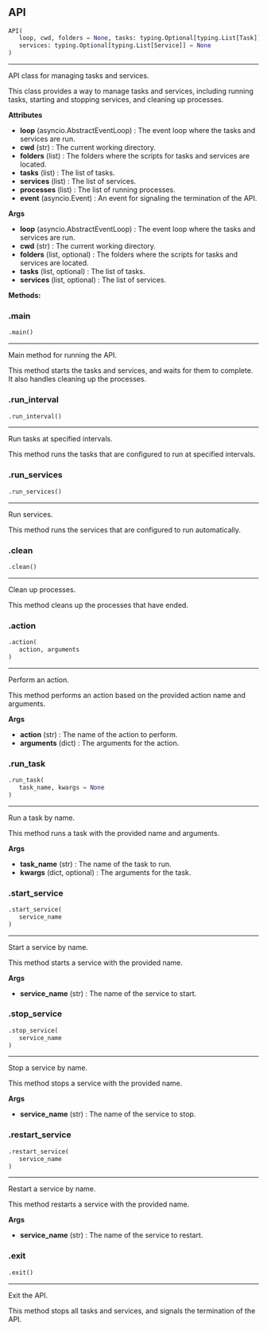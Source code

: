 #


## API
```python 
API(
   loop, cwd, folders = None, tasks: typing.Optional[typing.List[Task]] = None,
   services: typing.Optional[typing.List[Service]] = None
)
```


---
API class for managing tasks and services.

This class provides a way to manage tasks and services, including running tasks, starting and stopping services, and cleaning up processes.


**Attributes**

* **loop** (asyncio.AbstractEventLoop) : The event loop where the tasks and services are run.
* **cwd** (str) : The current working directory.
* **folders** (list) : The folders where the scripts for tasks and services are located.
* **tasks** (list) : The list of tasks.
* **services** (list) : The list of services.
* **processes** (list) : The list of running processes.
* **event** (asyncio.Event) : An event for signaling the termination of the API.


**Args**

* **loop** (asyncio.AbstractEventLoop) : The event loop where the tasks and services are run.
* **cwd** (str) : The current working directory.
* **folders** (list, optional) : The folders where the scripts for tasks and services are located.
* **tasks** (list, optional) : The list of tasks.
* **services** (list, optional) : The list of services.



**Methods:**


### .main
```python
.main()
```

---
Main method for running the API.

This method starts the tasks and services, and waits for them to complete. It also handles cleaning up the processes.

### .run_interval
```python
.run_interval()
```

---
Run tasks at specified intervals.

This method runs the tasks that are configured to run at specified intervals.

### .run_services
```python
.run_services()
```

---
Run services.

This method runs the services that are configured to run automatically.

### .clean
```python
.clean()
```

---
Clean up processes.

This method cleans up the processes that have ended.

### .action
```python
.action(
   action, arguments
)
```

---
Perform an action.

This method performs an action based on the provided action name and arguments.


**Args**

* **action** (str) : The name of the action to perform.
* **arguments** (dict) : The arguments for the action.


### .run_task
```python
.run_task(
   task_name, kwargs = None
)
```

---
Run a task by name.

This method runs a task with the provided name and arguments.


**Args**

* **task_name** (str) : The name of the task to run.
* **kwargs** (dict, optional) : The arguments for the task.


### .start_service
```python
.start_service(
   service_name
)
```

---
Start a service by name.

This method starts a service with the provided name.


**Args**

* **service_name** (str) : The name of the service to start.


### .stop_service
```python
.stop_service(
   service_name
)
```

---
Stop a service by name.

This method stops a service with the provided name.


**Args**

* **service_name** (str) : The name of the service to stop.


### .restart_service
```python
.restart_service(
   service_name
)
```

---
Restart a service by name.

This method restarts a service with the provided name.


**Args**

* **service_name** (str) : The name of the service to restart.


### .exit
```python
.exit()
```

---
Exit the API.

This method stops all tasks and services, and signals the termination of the API.
